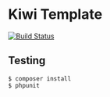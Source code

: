 # Kiwi Template

[![Build Status](https://travis-ci.org/kiwi-suite/template.svg?branch=master)](https://travis-ci.org/kiwi-suite/template)

## Testing

    $ composer install
    $ phpunit
